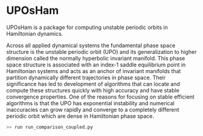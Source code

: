 # UPOsHam
UPOsHam is a package for computing unstable periodic orbits in Hamiltonian dynamics.

Across all applied dynamical systems the fundamental phase space structure is the unstable periodic orbit (UPO) and its generalization to higher dimension called the normally hyperbolic invariant manifold. This phase space structure is associated with an index-1 saddle equilibrium point in Hamiltonian systems and acts as an anchor of invariant manifolds that partition dynamically different trajectories in phase space. Their significance has led to development of algorithms that can locate and compute these structures quickly with high accuracy and have stable convergence properties. One of the reasons for focusing on stable efficient algorithms is that the UPO has exponential instability and numerical inaccuracies can grow rapidly and converge to a completely different periodic orbit which are dense in Hamiltonian phase space.


```python
>> run run_comparison_coupled.py
```
